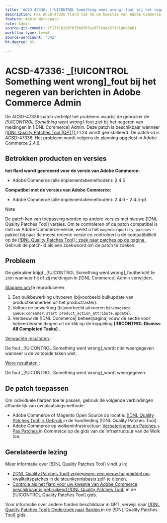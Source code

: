 ```yaml
---
title: 'ACSD-47336: [!UICONTROL Something went wrong] fout bij het negeren van berichten in Adobe Commerce Admin'
description: Pas ACSD-47336 flard toe om de kwestie van Adobe Commerce te bevestigen waar de gebruiker [!UICONTROL Something went wrong] fout ziet wanneer het verwerpen van berichten in  [!DNL Commerce]  Admin.
feature: Admin Workspace
role: Admin
source-git-commit: 7f17f1b286f635b8f65ac877e9de5f1d1a6a6461
workflow-type: tm+mt
source-wordcount: '342'
ht-degree: 0%

---
```


# ACSD-47336: _[!UICONTROL Something went wrong]_fout bij het negeren van berichten in Adobe Commerce Admin

De ACSD-47336-patch verhelpt het probleem waarbij de gebruiker de _[!UICONTROL Something went wrong]_-fout ziet bij het negeren van meldingen in [!DNL Commerce] Admin. Deze patch is beschikbaar wanneer [[!DNL Quality Patches Tool (QPT)] ](https://experienceleague.adobe.com/en/docs/commerce-knowledge-base/kb/announcements/commerce-announcements/magento-quality-patches-released-new-tool-to-self-serve-quality-patches) 1.1.24 wordt geïnstalleerd. De patch-id is ACSD-47336. Het probleem wordt volgens de planning opgelost in Adobe Commerce 2.4.6.

## Betrokken producten en versies

**het flard wordt gecreeerd voor de versie van Adobe Commerce:**

* Adobe Commerce (alle implementatiemethoden): 2.4.5

**Compatibel met de versies van Adobe Commerce:**

* Adobe Commerce (alle implementatiemethoden): 2.4.0 - 2.4.5-p1

>[!NOTE]
>
>De patch kan van toepassing worden op andere versies met nieuwe [!DNL Quality Patches Tool] versies. Om te controleren of de patch compatibel is met uw Adobe Commerce-versie, werkt u het `magento/quality-patches` -pakket bij naar de meest recente versie en controleert u de compatibiliteit op de [[!DNL Quality Patches Tool] : zoek naar patches op de pagina ](https://experienceleague.adobe.com/tools/commerce-quality-patches/index.html) . Gebruik de patch-id als een zoekwoord om de patch te zoeken.

## Probleem

De gebruiker krijgt _[!UICONTROL Something went wrong]_foutbericht te zien wanneer hij of zij meldingen in [!DNL Commerce] Admin verwijdert.

<u> Stappen om </u> te reproduceren:

1. Een bulkbewerking uitvoeren (bijvoorbeeld bulkupdate van productkenmerken uit het productraster).
1. Voltooi de bewerking (bijvoorbeeld uitvoeren `bin/magento queue:consumer:start product_action_attribute.update`).
1. Vernieuw de [!DNL Commerce] beheerpagina, vouw de sectie voor beheerdersmeldingen uit en klik op de koppeling **[!UICONTROL Dismiss All Completed Tasks]** .

<u> Verwachte resultaten </u>:

De fout _[!UICONTROL Something went wrong]_wordt niet weergegeven wanneer u de voltooide taken wist.

<u> Ware resultaten </u>:

De fout _[!UICONTROL Something went wrong]_wordt weergegeven.

## De patch toepassen

Om individuele flarden toe te passen, gebruik de volgende verbindingen afhankelijk van uw plaatsingsmethode:

* Adobe Commerce of Magento Open Source op locatie: [[!DNL Quality Patches Tool]  > Gebruik ](https://experienceleague.adobe.com/docs/commerce-operations/tools/quality-patches-tool/usage.html) in de handleiding [!DNL Quality Patches Tool] .
* Adobe Commerce op wolkeninfrastructuur: [ Verbeteringen en Patches > Pas Patches ](https://experienceleague.adobe.com/docs/commerce-cloud-service/user-guide/develop/upgrade/apply-patches.html) in Commerce op de gids van de Infrastructuur van de Wolk toe.

## Gerelateerde lezing

Meer informatie over [!DNL Quality Patches Tool] vindt u in:

* [[!DNL Quality Patches Tool]  vrijgegeven: een nieuw hulpmiddel om kwaliteitspatches ](https://experienceleague.adobe.com/en/docs/commerce-knowledge-base/kb/announcements/commerce-announcements/magento-quality-patches-released-new-tool-to-self-serve-quality-patches) in de steunkennisbasis zelf-te dienen.
* [ Controle als het flard voor uw kwestie van Adobe Commerce beschikbaar is gebruikend  [!DNL Quality Patches Tool]](/help/tools/quality-patches-tool/patches-available-in-qpt/check-patch-for-magento-issue-with-magento-quality-patches.md) in de [!UICONTROL Quality Patches Tool] gids.


Voor informatie over andere flarden beschikbaar in QPT, verwijs naar [[!DNL Quality Patches Tool]: Onderzoek naar flarden ](https://experienceleague.adobe.com/tools/commerce-quality-patches/index.html) in de [!DNL Quality Patches Tool] gids.
